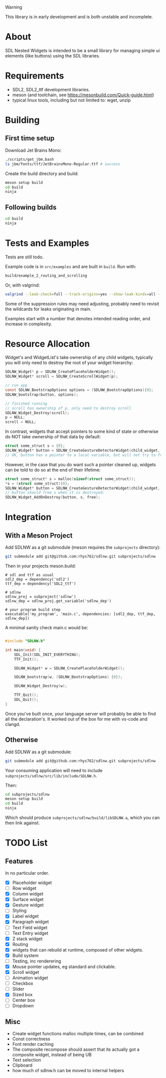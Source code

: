 
> [!WARNING]  
> This library is in early development and is both unstable and incomplete.

# About

SDL Nested Widgets is intended to be a small library for managing simple ui elements (like buttons) using the SDL libraries.

# Requirements

- SDL2, SDL2_ttf development libraries.
- meson (and toolchain, see https://mesonbuild.com/Quick-guide.html)
- typical linux tools, including but not limited to: wget, unzip

# Building

## First time setup

Download Jet Brains Mono:

```bash
./scripts/get_jbm.bash
ls jbm/fonts/ttf/JetBrainsMono-Regular.ttf # success
```

Create the build directory and build:

```bash
meson setup build
cd build
ninja
```

## Following builds

```bash
cd build
ninja
```

# Tests and Examples

Tests are still todo.

Example code is in `src/examples` and are built in `build`. Run with:

```bash
build/example_2_routing_and_scrolling
```

Or, with valgrind:

```bash
valgrind --leak-check=full --track-origins=yes --show-leak-kinds=all --gen-suppressions=all --suppressions=./suppress.valgrind build/example_2_routing_and_scrolling &> v.log
```

Some of the suppression rules may need adjusting, probably need to revisit the wildcards for leaks originating in main.

Examples start with a number that denotes intended reading order, and increase in complexity.

# Resource Allocation

Widget's and WidgetList's take ownership of any child widgets, typically you will only need to destroy the root of your widget hierarchy:

```c
SDLNW_Widget* p = SDLNW_CreatePlaceholderWidget();
SDLNW_Widget* scroll = SDLNW_CreateScrollWidget(p);

// run app
const SDLNW_BootstrapOptions options = (SDLNW_BootstrapOptions){0};
SDLNW_bootstrap(button, options);    

// finished running
// scroll has ownership of p, only need to destroy scroll
SDLNW_Widget_Destroy(scroll);
p = NULL;
scroll = NULL;
```

In contrast, widgets that accept pointers to some kind of state or otherwise do NOT take ownership of that data by default:

```c
struct some_struct s = {0};
SDLNW_Widget* button = SDLNW_CreateGestureDetectorWidget(child_widget, (SDLNW_GestureDetectorWidget_Options){.data=&s, .on_click=on_click});
// OK, button has a pointer to a local variable, but will not try to free
```

However, in the case that you do want such a pointer cleaned up, widgets can be told to do so at the end of their lifetime:

```c
struct some_struct* s = malloc(sizeof(struct some_struct));
*s = (struct some_struct){0};
SDLNW_Widget* button = SDLNW_CreateGestureDetectorWidget(child_widget, (SDLNW_GestureDetectorWidget_Options){.data=&s, .on_click=on_click});
// button should free s when it is destroyed:
SDLNW_Widget_AddOnDestroy(button, s, free);
```

# Integration

## With a Meson Project

Add SDLNW as a git submodule (meson requires the `subprojects` directory):

```bash
git submodule add git@github.com:rhys762/sdlnw.git subprojects/sdlnw
```

Then in your projects meson.build:

```meson
# sdl and ttf as usual
sdl2_dep = dependency('sdl2')
ttf_dep = dependency('SDL2_ttf')

# sdlnw
sdlnw_proj = subproject('sdlnw')
sdlnw_dep = sdlnw_proj.get_variable('sdlnw_dep')

# your program build step
executable('my_program', 'main.c', dependencies: [sdl2_dep, ttf_dep, sdlnw_dep])
```

A minimal sanity check main.c would be:

```c

#include "SDLNW.h"

int main(void) {
    SDL_Init(SDL_INIT_EVERYTHING);
    TTF_Init();

    SDLNW_Widget* w = SDLNW_CreatePlaceholderWidget();

    SDLNW_bootstrap(w, (SDLNW_BootstrapOptions) {0});

    SDLNW_Widget_Destroy(w);

    TTF_Quit();
    SDL_Quit();
}

```

Once you've built once, your language server will probably be able to find all the declaration's. It worked out of the box for me with vs-code and clangd.

## Otherwise

Add SDLNW as a git submodule:

```bash
git submodule add git@github.com:rhys762/sdlnw.git subprojects/sdlnw
```

Your consuming application will need to include `subprojects/sdlnw/src/lib/include/SDLNW.h`.

Then:
```bash
cd subprojects/sdlnw
meson setup build
cd build
ninja
```

Which should produce `subprojects/sdlnw/build/libSDLNW.a`, which you can then link against.

# TODO List

## Features

In no particular order.

- [x] Placeholder widget
- [ ] Row widget
- [x] Column widget
- [x] Surface widget
- [x] Gesture widget
- [ ] Styling
- [x] Label widget
- [x] Paragraph widget
- [ ] Text Field widget
- [ ] Text Entry widget
- [x] Z stack widget
- [x] Routing
- [x] widgets that can rebuild at runtime, composed of other widgets.
- [x] Build system
- [ ] Testing, inc renderering
- [x] Mouse pointer updates, eg standard and clickable.
- [x] Scroll widget
- [ ] Animation widget
- [ ] Checkbox
- [ ] Slider
- [x] Sized box
- [ ] Center box
- [ ] Dropdown

## Misc

- Create widget functions malloc multiple times, can be combined
- Const correctness
- Font render caching
- The composite recompose should assert that its actually got a composite widget, instead of being UB
- Text selection
- Clipboard
- how much of sdlnw.h can be moved to internal helpers
